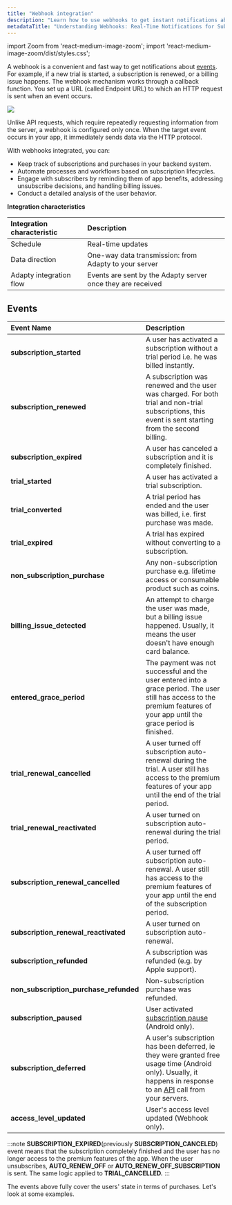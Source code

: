 ```yaml
---
title: "Webhook integration"
description: "Learn how to use webhooks to get instant notifications about subscription events like new trials and billing issues, enabling seamless automation and enhanced backend management for your app."
metadataTitle: "Understanding Webhooks: Real-Time Notifications for Subscription Events"
---
```


import Zoom from 'react-medium-image-zoom';
import 'react-medium-image-zoom/dist/styles.css';

A webhook is a convenient and fast way to get notifications about [events](events). For example, if a new trial is started, a subscription is renewed, or a billing issue happens. The webhook mechanism works through a callback function. You set up a URL (called Endpoint URL) to which an HTTP request is sent when an event occurs. 

<Zoom>
  <img src={require('./img/e5dce30-image_3.webp').default}
  style={{
    border: 'none', /* border width and color */
    width: '700px', /* image width */
    display: 'block', /* for alignment */
    margin: '0 auto' /* center alignment */
  }}
/>
</Zoom>

Unlike API requests, which require repeatedly requesting information from the server, a webhook is configured only once. When the target event occurs in your app, it immediately sends data via the HTTP protocol.

With webhooks integrated, you can:

- Keep track of subscriptions and purchases in your backend system.
- Automate processes and workflows based on subscription lifecycles.
- Engage with subscribers by reminding them of app benefits, addressing unsubscribe decisions, and handling billing issues.
- Conduct a detailed analysis of the user behavior.

**Integration characteristics**

| Integration characteristic | Description                                                 |
| :------------------------- | :---------------------------------------------------------- |
| Schedule                   | Real-time updates                                           |
| Data direction             | One-way data transmission: from Adapty to your server       |
| Adapty integration flow    | Events are sent by the Adapty server once they are received |

## Events

| Event Name                             | Description                                                  |
| :------------------------------------- | :----------------------------------------------------------- |
| **subscription_started**               | A user has activated a subscription without a trial period i.e. he was billed instantly. |
| **subscription_renewed**               | A subscription was renewed and the user was charged. For both trial and non-trial subscriptions, this event is sent starting from the second billing. |
| **subscription_expired**               | A user has canceled a subscription and it is completely finished. |
| **trial_started**                      | A user has activated a trial subscription.                   |
| **trial_converted**                    | A trial period has ended and the user was billed, i.e. first purchase was made. |
| **trial_expired**                      | A trial has expired without converting to a subscription.    |
| **non_subscription_purchase**          | Any non-subscription purchase e.g. lifetime access or consumable product such as coins. |
| **billing_issue_detected**             | An attempt to charge the user was made, but a billing issue happened. Usually, it means the user doesn't have enough card balance. |
| **entered_grace_period**               | The payment was not successful and the user entered into a grace period. The user still has access to the premium features of your app until the grace period is finished. |
| **trial_renewal_cancelled**            | A user turned off subscription auto-renewal during the trial. A user still has access to the premium features of your app until the end of the trial period. |
| **trial_renewal_reactivated**          | A user turned on subscription auto-renewal during the trial period. |
| **subscription_renewal_cancelled**     | A user turned off subscription auto-renewal. A user still has access to the premium features of your app until the end of the subscription period. |
| **subscription_renewal_reactivated**   | A user turned on subscription auto-renewal.                  |
| **subscription_refunded**              | A subscription was refunded \(e.g. by Apple support\).       |
| **non_subscription_purchase_refunded** | Non-subscription purchase was refunded.                      |
| **subscription_paused**                | User activated [subscription pause](https://developer.android.com/google/play/billing/subs#pause) (Android only). |
| **subscription_deferred**              | A user's subscription has been deferred, ie they were granted free usage time (Android only). Usually, it happens in response to an [API](https://developers.google.com/android-publisher/api-ref/rest/v3/purchases.subscriptions/defer) call from your servers. |
| **access_level_updated**               | User's access level updated (Webhook only).                  |

:::note
**SUBSCRIPTION\_EXPIRED**(previously **SUBSCRIPTION\_CANCELED**) event means that the subscription completely finished and the user has no longer access to the premium features of the app. When the user unsubscribes, **AUTO\_RENEW\_OFF** or **AUTO\_RENEW\_OFF\_SUBSCRIPTION** is sent. The same logic applied to **TRIAL\_CANCELLED.**
:::

The events above fully cover the users' state in terms of purchases. Let's look at some examples.
